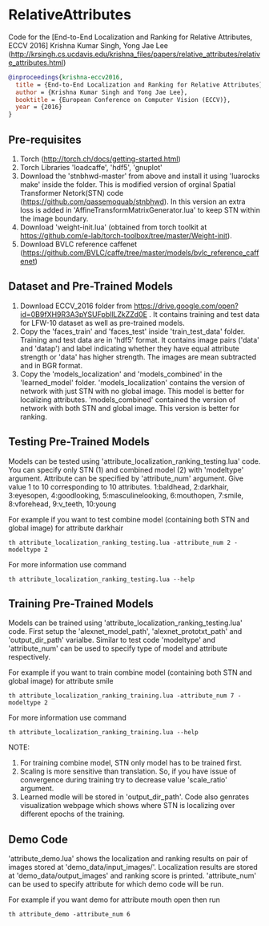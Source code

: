 # RelativeAttributes
Code for the [End-to-End Localization and Ranking for Relative Attributes, ECCV 2016]
Krishna Kumar Singh, Yong Jae Lee
(http://krsingh.cs.ucdavis.edu/krishna_files/papers/relative_attributes/relative_attributes.html)
```bibtex
@inproceedings{krishna-eccv2016,
  title = {End-to-End Localization and Ranking for Relative Attributes},
  author = {Krishna Kumar Singh and Yong Jae Lee},
  booktitle = {European Conference on Computer Vision (ECCV)},
  year = {2016}
}
```  

## Pre-requisites
1. Torch (http://torch.ch/docs/getting-started.html)
2. Torch Libraries 'loadcaffe', 'hdf5', 'gnuplot'
3. Download the 'stnbhwd-master' from above and install it using 'luarocks make' inside the folder. This is modified version of orginal Spatial Transformer Netork(STN) code (https://github.com/qassemoquab/stnbhwd). In this version an extra loss is added in 'AffineTransformMatrixGenerator.lua' to keep STN within the image boundary.
4. Download 'weight-init.lua' (obtained from torch toolkit at https://github.com/e-lab/torch-toolbox/tree/master/Weight-init).
5. Download BVLC reference caffenet (https://github.com/BVLC/caffe/tree/master/models/bvlc_reference_caffenet) 

## Dataset and Pre-Trained Models
1. Download ECCV_2016 folder from https://drive.google.com/open?id=0B9fXH9R3A3pYSUFpbllLZkZZd0E . It contains training and test data for LFW-10 dataset as well as pre-trained models.
2. Copy the 'faces_train' and 'faces_test' inside 'train_test_data' folder. Training and test data are in 'hdf5' format. It contains image pairs ('data' and 'datap') and label indicating whether they have equal attribute strength or 'data' has higher strength. The images are mean subtracted and in BGR format.
3. Copy the 'models_localization' and 'models_combined' in the 'learned_model' folder. 'models_localization' contains the version of network with just STN with no global image. This model is better for localizing attributes. 'models_combined' contained the version of network with both STN and global image. This version is better for ranking. 

## Testing Pre-Trained Models
Models can be tested using 'attribute_localization_ranking_testing.lua' code. You can specify only STN (1) and combined model (2) with 'modeltype' argument.
Attribute can be specified by 'attribute_num' argument. Give value 1  to 10 corresponding to 10 attributes.
1:baldhead, 2:darkhair, 3:eyesopen, 4:goodlooking, 5:masculinelooking, 6:mouthopen, 7:smile, 8:vforehead, 9:v_teeth, 10:young

For example if you want to test combine model (containing both STN and global image) for attribute darkhair
```
th attribute_localization_ranking_testing.lua -attribute_num 2 -modeltype 2
```

For more information use command
```
th attribute_localization_ranking_testing.lua --help
```

## Training Pre-Trained Models
Models can be trained using 'attribute_localization_ranking_testing.lua' code. First setup the 'alexnet_model_path', 'alexnet_prototxt_path' and 'output_dir_path' varialbe. Similar to test code 'modeltype' and 'attribute_num' can be used to specify type of model and attribute respectively.

For example if you want to train combine model (containing both STN and global image) for attribute smile
```
th attribute_localization_ranking_training.lua -attribute_num 7 -modeltype 2
```

For more information use command
```
th attribute_localization_ranking_training.lua --help
```
NOTE: 
1. For training combine model, STN only model has to be trained first.
2. Scaling is more sensitive than translation. So, if you have issue of convergence during training try to decrease value 'scale_ratio' argument.
3. Learned modle will be stored in 'output_dir_path'. Code also genrates visualization webpage which shows where STN is localizing over different epochs of the training. 	

## Demo Code
'attribute_demo.lua' shows the localization and ranking results on pair of images stored at 'demo_data/input_images/'. Localization results are stored at 'demo_data/output_images' and ranking score is printed. 'attribute_num' can be used to specify attribute for which demo code will be run.

For example if you want demo for attribute mouth open then run
```
th attribute_demo -attribute_num 6
```

  
